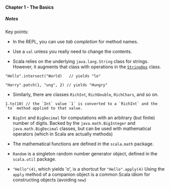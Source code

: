 #### Chapter 1 - The Basics

##### *Notes*

Key points:

+ In the REPL, you can use *tab completion* for method names.

+ Use a `val` unless you really need to change the contents.

+ Scala relies on the underlying `java.lang.String` class for strings.
However, it augments that class with operations in the [`StringOps`][1] class.

```
"Hello".intersect("World)   // yields "lo"

"Harry".patch(1, "ung", 2) // yields "Hungry"

```

+ Similarly, there are classes `RichInt`, `RichDouble`, `RichChars`, and so on.

```
1.to(10) // the `Int` value `1` is converted to a `RichInt` and the `to` method applied to that value.
```

+ `BigInt` and `BigDecimal` for computations with an arbitrary (but finite) number of digits.
Backed by the `java.math.BigInteger` and `java.math.BigDecimal` classes, but can be used with mathematical operators
(which in Scala are actually methods)

+ The mathematical functions are defined in the `scala.math` package.

+ `Random` is a singleton random number generator object, defined in the `scala.util` package.

+ `"Hello"(4)`, which yields 'o', is a shortcut for `"Hello".apply(4)`
Using the `apply` method of a companion object is a common Scala idiom for constructing objects (avoiding `new`)









[1]: http://www.scala-lang.org/api/2.11.0-M4/#scala.collection.immutable.StringOps